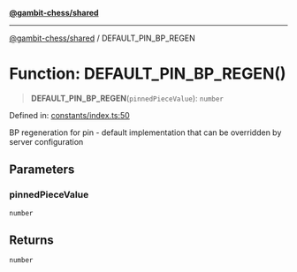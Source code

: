 [**@gambit-chess/shared**](../README.md)

***

[@gambit-chess/shared](../globals.md) / DEFAULT\_PIN\_BP\_REGEN

# Function: DEFAULT\_PIN\_BP\_REGEN()

> **DEFAULT\_PIN\_BP\_REGEN**(`pinnedPieceValue`): `number`

Defined in: [constants/index.ts:50](https://github.com/cango91/gambit-chess/blob/eb72863bad5303683d8e9d112378354ee1ab9ca6/shared/src/constants/index.ts#L50)

BP regeneration for pin - default implementation that can be overridden by server configuration

## Parameters

### pinnedPieceValue

`number`

## Returns

`number`
